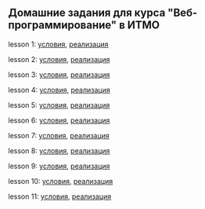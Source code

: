 ## Домашние задания для курса "Веб-программирование" в ИТМО

lesson 1: [условия](/lesson1/problems.pdf), [реализация](/lesson1)

lesson 2: [условия](/lesson2/problems.pdf), [реализация](/lesson2)

lesson 3: [условия](/lesson3/problems.pdf), [реализация](/lesson3)

lesson 4: [условия](https://docs.google.com/document/d/1EI_5kwo2yNWdgYM6FpvdYAmsT3XsRxfrJw6T6WW5TrI/edit?usp=sharing), [реализация](/lesson4)

lesson 5: [условия](https://docs.google.com/document/d/1o3LZbZx0OqsAv2IJb1LkbtWXTiVyMe1OG6RhakFtwro/edit?usp=sharing), [реализация](/lesson5)

lesson 6: [условия](https://docs.google.com/document/d/1GviRYeKbvgXPVX_R2HVkMpbsIgYSjh5vG0d5V0cDck8/edit?usp=sharing), [реализация](/lesson6)

lesson 7: [условия](https://docs.google.com/document/d/1d2UBkkXr-4wF0iQXrYp1nXxJVJN651VyxxgujexCmxY/edit?usp=sharing), [реализация](/lesson7)

lesson 8: [условия](https://docs.google.com/document/d/1lWjVJJU8RQFRuDEJt9FQhjlsvXYw2r8r4ohzMUpspvc/edit?usp=sharing), [реализация](/lesson8)

lesson 9: [условия](https://docs.google.com/document/d/1QMqDX4tDacFt5C7QPbLQEJBxOnEM7d1rHMPB5n-l_o0/edit?usp=sharing), [реализация](/lesson9)

lesson 10: [условия](https://docs.google.com/document/d/1bhd6Bfp0mmv9BfS7bEG_yesSguaymnGtrNJ1BMobFnk/edit?usp=sharing), [реализация](/lesson10)

lesson 11: [условия](https://docs.google.com/document/d/1ojuCngYawBcixCreUknMblCsYXg1VsYFYrd9FxsHnZI/edit?usp=sharing), [реализация](/lesson11)

